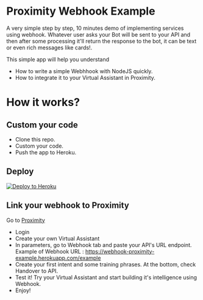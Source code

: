 # Proximity Webhook Example

A very simple step by step, 10 minutes demo of implementing services using webhook. Whatever user asks your Bot will be sent to your API and then after some processing it'll return the response to the bot, it can be text or even rich messages like cards!.

This simple app will help you understand
- How to write a simple Webhhook with NodeJS quickly.
- How to integrate it to your Virtual Assistant in Proximity.

# How it works?

## Custom your code

- Clone this repo.
- Custom your code.
- Push the app to Heroku.

## Deploy
[![Deploy to Heroku](https://www.herokucdn.com/deploy/button.svg)](https://heroku.com/deploy)


## Link your webhook to Proximity

Go to [Proximity](https://www.gogowego.com/login)
- Login
- Create your own Virtual Assistant
- In parameters, go to Webhook tab and paste your API's URL endpoint. Example of Webhook URL  : https://webhook-proximity-example.herokuapp.com/example
- Create your first intent and some training phrases. At the bottom, check Handover to API.
- Test it! Try your Virtual Assistant and start building it's intelligence using Webhook.
- Enjoy!


 
